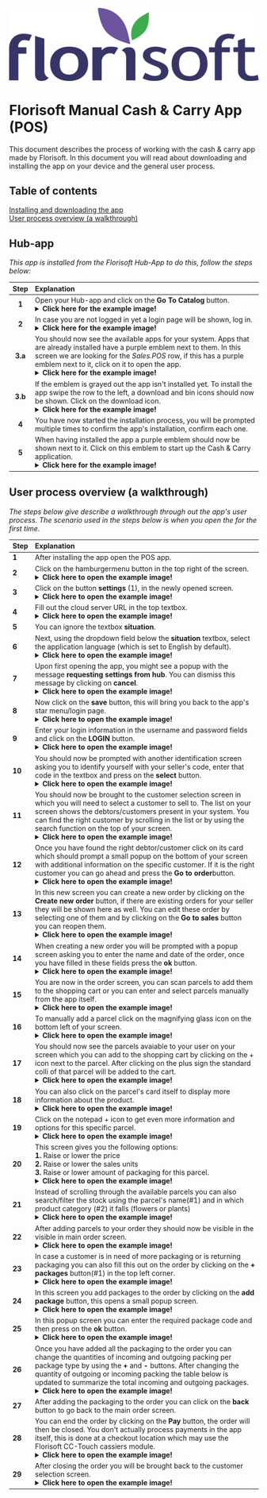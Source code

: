 ![Florisoft logo](https://raw.githubusercontent.com/florisoft/User.Manuals/main/fslogo.png)

# Florisoft Manual Cash & Carry App (POS)

This document describes the process of working with the cash & carry app made by Florisoft. In this document you will read about downloading and installing the app on your device and the general user process.

## Table of contents

[Installing and downloading the app](#installing-and-downloading-the-app)  
[User process overview (a walkthrough)](#user-process-overview-a-walkthrough)

## Hub-app

*This app is installed from the Florisoft Hub-App to do this, follow the steps below:*

|Step|Explanation|
|:-:|:--|
|**1**|Open your Hub-app and click on the **Go To Catalog** button.<details><summary><b>Click here for the example image!</b></summary><img src="../Trolley Building App(M213)/Media/NL/1.png"></details>|
|**2**|In case you are not logged in yet a login page will be shown, log in.<details><summary><b>Click here for the example image!</b></summary><img src="../Trolley Building App(M213)/Media/NL/2.png"></details>|
|**3.a**|You should now see the available apps for your system. Apps that are already installed have a purple emblem next to them. In this screen we are looking for the *Sales.POS* row, if this has a purple emblem next to it, click on it to open the app.<details><summary><b>Click here for the example image!</b></summary><img src="Cash & Carry App/41.png"></details>|
|**3.b**|If the emblem is grayed out the app isn't installed yet. To install the app swipe the row to the left, a download and bin icons should now be shown. Click on the download icon.<details><summary><b>Click here for the example image!</b></summary><img src="Cash & Carry App/42.png"></details> |
|**4**|You have now started the installation process, you will be prompted multiple times to confirm the app's installation, confirm each one.|
|**5**|When having installed the app a purple emblem should now be shown next to it. Click on this emblem to start up the Cash & Carry application.<details><summary><b>Click here for the example image!</b></summary><img src="Cash & Carry App/41.png"></details>|

## User process overview (a walkthrough)

*The steps below give describe a walkthrough through out the app's user process. The scenario used in the steps below is when you open the for the first time.*

|**Step**|**Explanation**|
|:--|:--|
|**1**|After installing the app open the POS app.|
|**2**|Click on the hamburgermenu button in the top right of the screen. <details><summary>**Click here to open the example image!**</summary><img src="Cash & Carry App/1.jpg" height=350px></details>|
|**3**|Click on the button **settings** (1), in the newly opened screen.<details><summary>**Click here to open the example image!**</summary><img src="Cash & Carry App/2.jpg" height=350px></details>|
|**4**|Fill out the cloud server URL in the top textbox.<details><summary>**Click here to open the example image!**</summary><img src="Cash & Carry App/27.png" height=350px></details>|
|**5**|You can ignore the textbox **situation**. |
|**6**|Next, using the dropdown field below the **situation** textbox, select the application language (which is set to English by default).<details><summary>**Click here to open the example image!**</summary><img src="Cash & Carry App/6.jpg" height=350px></details>|
|**7**|Upon first opening the app, you might see a popup with the message **requesting settings from hub**. You can dismiss this message by clicking on **cancel**.<details><summary>**Click here to open the example image!**</summary><img src="Cash & Carry App/4.jpg" height=350px></details>|
|**8**|Now click on the **save** button, this will bring you back to the app's star menu/login page.<details><summary>**Click here to open the example image!**</summary><img src="Cash & Carry App/5.jpg" height=350px></details>|
|**9**|Enter your login information in the username and password fields and click on the **LOGIN** button.<details><summary>**Click here to open the example image!**</summary><img src="Cash & Carry App/7.jpg" height=350px></details>|
|**10**|You should now be prompted with another identification screen asking you to identify yourself with your seller's code, enter that code in the textbox and press on the **select** button.<details><summary>**Click here to open the example image!**</summary><img src="Cash & Carry App/9.jpg" height=350px></details>|
|**11**|You should now be brought to the customer selection screen in which you will need to select a customer to sell to. The list on your screen shows the debtors/customers present in your system. You can find the right customer by scrolling in the list or by using the search function on the top of your screen.<details><summary>**Click here to open the example image!**</summary><img src="Cash & Carry App/10.jpg" height=350px></details>|
|**12**|Once you have found the right debtor/customer click on its card which should prompt a small popup on the bottom of your screen with additional information on the specific customer. If it is the right customer you can go ahead and press the **Go to order**button.<details><summary>**Click here to open the example image!**</summary><img src="Cash & Carry App/11.jpg" height=350px></details>|
|**13**|In this new screen you can create a new order by clicking on the **Create new order** button, if there are existing orders for your seller they will be shown here as well. You can edit these order by selecting one of them and by clicking on the **Go to sales** button you can reopen them. <details><summary>**Click here to open the example image!**</summary><img src="Cash & Carry App/12.jpg" height=350px></details>|
|**14**|When creating a new order you will be prompted with a popup screen asking you to enter the name and date of the order, once you have filled in these fields press the **ok** button.<details><summary>**Click here to open the example image!**</summary><img src="Cash & Carry App/13.jpg" height=350px></details>|
|**15**|You are now in the order screen, you can scan parcels to add them to the shopping cart or you can enter and select parcels manually from the app itself.<details><summary>**Click here to open the example image!**</summary><img src="Cash & Carry App/15.jpg" height=350px></details>|
|**16**|To manually add a parcel click on the magnifying glass icon on the bottom left of your screen.<details><summary>**Click here to open the example image!**</summary><img src="Cash & Carry App/28.jpg" height=350px></details>|
|**17**|You should now see the parcels avaiable to your user on your screen which you can add to the shopping cart by clicking on the + icon next to the parcel. After clicking on the plus sign the standard colli of that parcel will be added to the cart.<details><summary>**Click here to open the example image!**</summary><img src="Cash & Carry App/16.jpg" height=350px></details>|
|**18**|You can also click on the parcel's card itself to display more information about the product.<details><summary>**Click here to open the example image!**</summary><img src="Cash & Carry App/31.jpg" height=350px></details> |
|**19**|Click on the notepad + icon to get even more information and options for this specific parcel.<details><summary>**Click here to open the example image!**</summary><img src="Cash & Carry App/30.jpg" height=350px></details>|
|**20**|This screen gives you the following options:<br>**1.** Raise or lower the price<br>**2.** Raise or lower the sales units<br>**3.** Raise or lower amount of packaging for this parcel.<details><summary>**Click here to open the example image!**</summary><img src="Cash & Carry App/21.jpg" height=350px></details>|
|**21**|Instead of scrolling through the available parcels you can also search/filter the stock using the parcel's name(#1) and in which product category (#2) it falls (flowers or plants)<details><summary>**Click here to open the example image!**</summary><img src="Cash & Carry App/18.jpg" height=350px></details>|
|**22**|After adding parcels to your order they should now be visible in the visible in main order screen.<details><summary>**Click here to open the example image!**</summary><img src="Cash & Carry App/35.jpg" height=350px></details>|
|**23**|In case a customer is in need of more packaging or is returning packaging you can also fill this out on the order by clicking on the **+ packages** button(#1) in the top left corner.<details><summary>**Click here to open the example image!**</summary><img src="Cash & Carry App/36.jpg" height=350px></details>|
|**24**|In this screen you add packages to the order by clicking on the **add package** button, this opens a small popup screen.<details><summary>**Click here to open the example image!**</summary><img src="Cash & Carry App/24.jpg" height=350px></details>|
|**25**|In this popup screen you can enter the required package code and then press on the **ok** button.<details><summary>**Click here to open the example image!**</summary><img src="Cash & Carry App/23.jpg" height=350px></details>|
|**26**|Once you have added all the packaging to the order you can change the quantities of incoming and outgoing packing per package type by using the **+** and **-** buttons. After changing the quantity of outgoing or incoming packing the table below is updated to summarize the total incoming and outgoing packages.<details><summary>**Click here to open the example image!**</summary><img src="Cash & Carry App/40.jpg" height=350px></details> |
|**27**|After adding the packaging to the order you can click on the **back** button to go back to the main order screen.|
|**28**|You can end the order by clicking on the **Pay** button, the order will then be closed. You don't actually process payments in the app itself, this is done at a checkout location which may use the Florisoft CC-Touch cassiers module.<details><summary>**Click here to open the example image!**</summary><img src="Cash & Carry App/37.jpg" height=350px></details>|
|**29**|After closing the order you will be brought back to the customer selection screen.<details><summary>**Click here to open the example image!**</summary><img src="Cash & Carry App/26.jpg" height=350px></details>|
